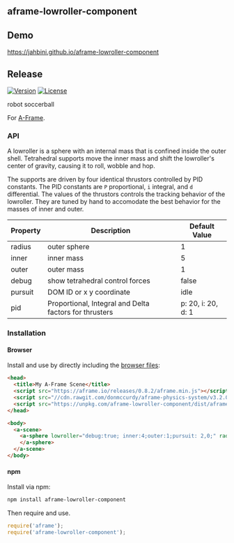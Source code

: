 ## aframe-lowroller-component
## Demo
https://jahbini.github.io/aframe-lowroller-component

## Release
[![Version](https://img.shields.io/npm/v/aframe-lowroller-component.svg?style=flat-square)](https://npmjs.org/package/aframe-lowroller-component)
[![License](https://img.shields.io/npm/l/aframe-lowroller-component.svg?style=flat-square)](https://npmjs.org/package/aframe-lowroller-component)

robot soccerball

For [A-Frame](https://aframe.io).

### API

A lowroller is a sphere with an internal mass that is confined inside the outer shell. Tetrahedral supports
move the inner mass and shift the lowroller's center of gravity, causing it to roll, wobble and hop.

The supports are driven by four identical thrustors controlled by PID constants.  The PID constants are `P` proportional, `i` integral, and `d` differential.  The values of the thrustors controls the tracking behavior of the lowroller.  They are tuned by hand to accomodate the best
behavior for the masses of inner and outer.

| Property | Description | Default Value |
| -------- | ----------- | ------------- |
|    radius      | outer sphere           |       1        |
|    inner      |  inner mass           |       5        |
|    outer      |  outer mass           |       1        |
|    debug      |  show tetrahedral control forces           |   false            |
|    pursuit      |  DOM ID or x y coordinate           |     idle          |
|    pid        |  Proportional, Integral and Delta factors for thrusters | p: 20, i: 20, d: 1 |



### Installation

#### Browser

Install and use by directly including the [browser files](dist):

```html
<head>
  <title>My A-Frame Scene</title>
  <script src="https://aframe.io/releases/0.8.2/aframe.min.js"></script>
  <script src="//cdn.rawgit.com/donmccurdy/aframe-physics-system/v3.2.0/dist/aframe-physics-system.min.js"></script>
  <script src="https://unpkg.com/aframe-lowroller-component/dist/aframe-lowroller-component.min.js"></script>
</head>

<body>
  <a-scene>
    <a-sphere lowroller="debug:true; inner:4;outer:1;pursuit: 2,0;" radius="1" dynamic-body="">
    </a-sphere>
  </a-scene>
</body>
```

#### npm

Install via npm:

```bash
npm install aframe-lowroller-component
```

Then require and use.

```js
require('aframe');
require('aframe-lowroller-component');
```
